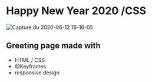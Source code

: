 # Happy New Year 2020 /CSS 
![Capture du 2020-06-12 16-16-05](https://user-images.githubusercontent.com/55487019/84512308-155bdd00-acc8-11ea-939d-35714618f359.png)

## Greeting page made with 
* HTML / CSS 
* @Keyframes 
* responsive design
